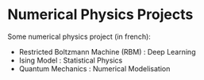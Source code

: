 # Numerical Physics Projects


Some numerical physics project (in french):

- Restricted Boltzmann Machine (RBM) : Deep Learning
- Ising Model : Statistical Physics
- Quantum Mechanics : Numerical Modelisation
